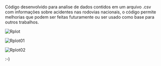 Código desenvolvido para analise de dados contidos em um arquivo .csv com informações sobre acidentes nas rodovias nacionais, o código permite melhorias que podem ser feitas futuramente ou ser usado como base para outros trabalhos.

![Rplot](https://github.com/user-attachments/assets/c48d4cbc-5d05-4764-b30b-0d219bbb6127)

![Rplot01](https://github.com/user-attachments/assets/b3998656-cecd-4341-8ab7-0110b1bc31ab)

![Rplot02](https://github.com/user-attachments/assets/909ab648-e07b-430a-bd92-bde5a3d8a859)

:-)
